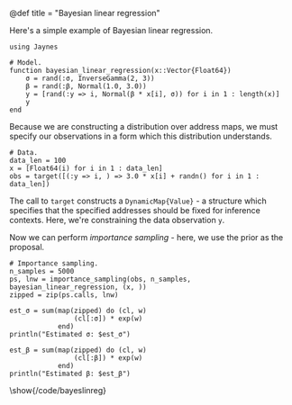 @def title = "Bayesian linear regression"

Here's a simple example of Bayesian linear regression.

```julia:/code/bayeslinreg
using Jaynes

# Model.
function bayesian_linear_regression(x::Vector{Float64})
    σ = rand(:σ, InverseGamma(2, 3))
    β = rand(:β, Normal(1.0, 3.0))
    y = [rand(:y => i, Normal(β * x[i], σ)) for i in 1 : length(x)]
    y
end
```

Because we are constructing a distribution over address maps, we must specify our observations in a form which this distribution understands.

```julia:/code/bayeslinreg
# Data.
data_len = 100
x = [Float64(i) for i in 1 : data_len]
obs = target([(:y => i, ) => 3.0 * x[i] + randn() for i in 1 : data_len])
```

The call to `target` constructs a `DynamicMap{Value}` - a structure which specifies that the specified addresses should be fixed for inference contexts. Here, we're constraining the data observation `y`.

Now we can perform _importance sampling_ - here, we use the prior as the proposal.

```julia:/code/bayeslinreg
# Importance sampling.
n_samples = 5000
ps, lnw = importance_sampling(obs, n_samples, bayesian_linear_regression, (x, ))
zipped = zip(ps.calls, lnw)

est_σ = sum(map(zipped) do (cl, w)
                (cl[:σ]) * exp(w)
            end)
println("Estimated σ: $est_σ")

est_β = sum(map(zipped) do (cl, w)
                (cl[:β]) * exp(w)
            end)
println("Estimated β: $est_β")
```

\show{/code/bayeslinreg}
